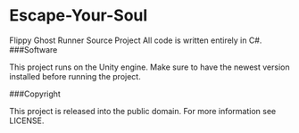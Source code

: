 # Escape-Your-Soul
Flippy Ghost Runner Source Project
All code is written entirely in C#.
###Software

This project runs on the Unity engine. Make sure to have the newest version installed before running the project.

###Copyright

This project is released into the public domain. For more information see LICENSE.
